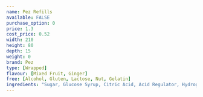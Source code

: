```yaml
---
name: Pez Refills
available: FALSE
purchase_option: 0
price: 1.3
cost_price: 0.52
width: 210
height: 80
depth: 15
weight: 0
brand: Pez
type: [Wrapped]
flavour: [Mixed Fruit, Ginger]
free: [Alcohol, Gluten, Lactose, Nut, Gelatin]
ingredients: "Sugar, Glucose Syrup, Citric Acid, Acid Regulator, Hydrogenated Vegetable Fat, Emulsifier, Flavourings"
---
```

